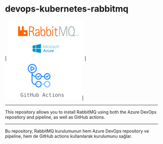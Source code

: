 # devops-kubernetes-rabbitmq
| <img src="./rabbitmqazure.jpeg" width="250"> | <img src="./githubactions.png" width="250"> |

----
This repository allows you to install RabbitMQ using both the Azure DevOps repository and pipeline, as well as GitHub actions.

----

Bu repository, RabbitMQ kurulumunun hem Azure DevOps repository ve pipeline, hem de GitHub actions kullanılarak kurulumunu sağlar.
